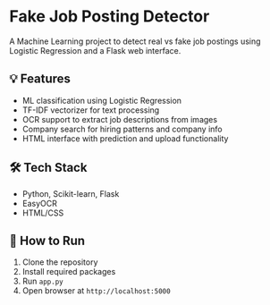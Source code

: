 # Fake Job Posting Detector

A Machine Learning project to detect real vs fake job postings using Logistic Regression and a Flask web interface.

## 💡 Features
- ML classification using Logistic Regression
- TF-IDF vectorizer for text processing
- OCR support to extract job descriptions from images
- Company search for hiring patterns and company info
- HTML interface with prediction and upload functionality

## 🛠️ Tech Stack
- Python, Scikit-learn, Flask
- EasyOCR
- HTML/CSS

## 🔧 How to Run
1. Clone the repository
2. Install required packages
3. Run `app.py`
4. Open browser at `http://localhost:5000`

